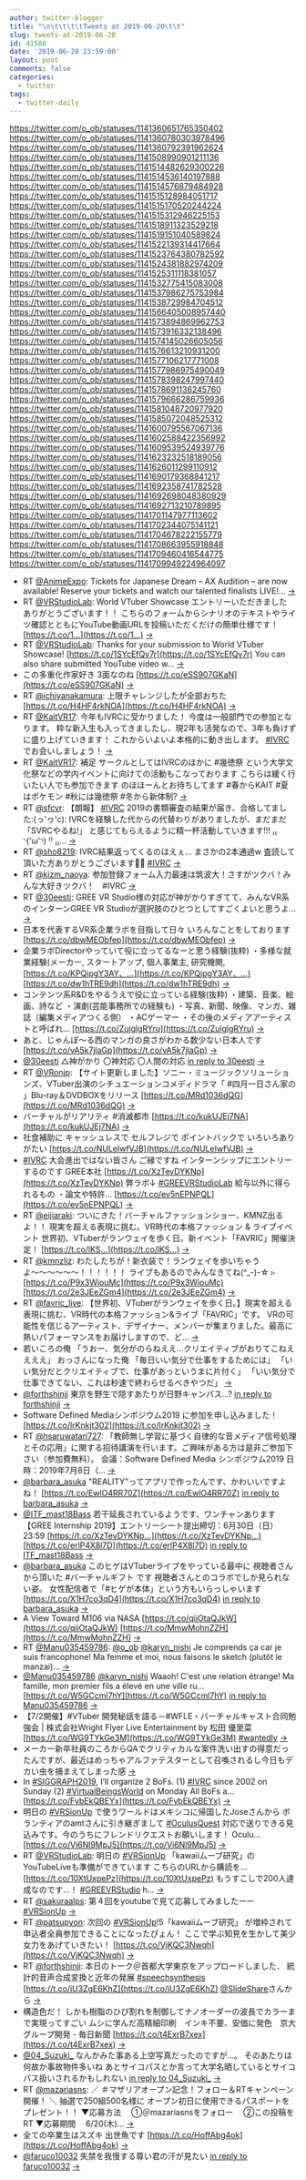 ```yaml
---
author: twitter-blogger
title: "\n\t\t\t\tTweets at 2019-06-20\t\t"
slug: tweets-at-2019-06-20
id: 41588
date: '2019-06-20 23:59:00'
layout: post
comments: false
categories:
  - twitter
tags:
  - twitter-daily
---
```


https://twitter.com/o_ob/statuses/1141360651765350402 https://twitter.com/o_ob/statuses/1141360780303978496 https://twitter.com/o_ob/statuses/1141360792391962624 https://twitter.com/o_ob/statuses/1141508990901211136 https://twitter.com/o_ob/statuses/1141514482629300226 https://twitter.com/o_ob/statuses/1141514536140197888 https://twitter.com/o_ob/statuses/1141514576879484928 https://twitter.com/o_ob/statuses/1141515128984051717 https://twitter.com/o_ob/statuses/1141515170520244224 https://twitter.com/o_ob/statuses/1141515312946225153 https://twitter.com/o_ob/statuses/1141518911323529218 https://twitter.com/o_ob/statuses/1141519151040589824 https://twitter.com/o_ob/statuses/1141522139314417664 https://twitter.com/o_ob/statuses/1141523764380782592 https://twitter.com/o_ob/statuses/1141524381882974209 https://twitter.com/o_ob/statuses/1141525311118381057 https://twitter.com/o_ob/statuses/1141532775415083008 https://twitter.com/o_ob/statuses/1141537986275753984 https://twitter.com/o_ob/statuses/1141538729984704512 https://twitter.com/o_ob/statuses/1141566405008957440 https://twitter.com/o_ob/statuses/1141573894869962753 https://twitter.com/o_ob/statuses/1141573916332138496 https://twitter.com/o_ob/statuses/1141574145026605056 https://twitter.com/o_ob/statuses/1141576613210931200 https://twitter.com/o_ob/statuses/1141577106217771008 https://twitter.com/o_ob/statuses/1141577986975490049 https://twitter.com/o_ob/statuses/1141578398247997440 https://twitter.com/o_ob/statuses/1141578691136245760 https://twitter.com/o_ob/statuses/1141579666286759936 https://twitter.com/o_ob/statuses/1141581048720977920 https://twitter.com/o_ob/statuses/1141585072048525312 https://twitter.com/o_ob/statuses/1141600795567067136 https://twitter.com/o_ob/statuses/1141602588422356992 https://twitter.com/o_ob/statuses/1141609539524939776 https://twitter.com/o_ob/statuses/1141623232518189056 https://twitter.com/o_ob/statuses/1141626011299110912 https://twitter.com/o_ob/statuses/1141690179368841217 https://twitter.com/o_ob/statuses/1141692358741782528 https://twitter.com/o_ob/statuses/1141692698048380929 https://twitter.com/o_ob/statuses/1141692713210789895 https://twitter.com/o_ob/statuses/1141701147977113602 https://twitter.com/o_ob/statuses/1141702344075141121 https://twitter.com/o_ob/statuses/1141704678222155779 https://twitter.com/o_ob/statuses/1141708663955918848 https://twitter.com/o_ob/statuses/1141709460416544775 https://twitter.com/o_ob/statuses/1141709949224964097  

*   RT [@AnimeExpo](https://twitter.com/AnimeExpo): Tickets for Japanese Dream – AX Audition – are now available! Reserve your tickets and watch our talented finalists LIVE!… [->](https://twitter.com/o_ob/statuses/1141360651765350402)
*   RT [@VRStudioLab](https://twitter.com/VRStudioLab): World VTuber Showcase エントリーいただきました ありがとうございます！！ こちらのフォームからシナリオのテキストやライツ確認とともにYouTube動画URLを投稿いただくだけの簡単仕様です！ [https://t.co/1…](https://t.co/1…) [->](https://twitter.com/o_ob/statuses/1141360780303978496)
*   RT [@VRStudioLab](https://twitter.com/VRStudioLab): Thanks for your submission to World VTuber Showcase! [https://t.co/1SYcEfQv7r](https://t.co/1SYcEfQv7r) You can also share submitted YouTube video w… [->](https://twitter.com/o_ob/statuses/1141360792391962624)
*   この多重化作家好き 3面なのね [https://t.co/eSS907GKaN](https://t.co/eSS907GKaN) [->](https://twitter.com/o_ob/statuses/1141508990901211136)
*   RT [@ichiyanakamura](https://twitter.com/ichiyanakamura): 上限チャレンジしたが全部おちた [https://t.co/H4HF4rkNOA](https://t.co/H4HF4rkNOA) [->](https://twitter.com/o_ob/statuses/1141514482629300226)
*   RT [@KaitVR17](https://twitter.com/KaitVR17): 今年もIVRCに受かりました！ 今度は一般部門での参加となります。 粋な新入生も入ってきましたし、現2年も活発なので、3年も負けずに盛り上げていきます！ これからいよいよ本格的に動き出します。 [#IVRC](https://twitter.com/search?q=%23IVRC&src=hash) でお会いしましょう！ [->](https://twitter.com/o_ob/statuses/1141514536140197888)
*   RT [@KaitVR17](https://twitter.com/KaitVR17): 補足 サークルとしてはIVRCのほかに #幾徳祭 という大学文化祭などの学内イベントに向けての活動もこなっております こちらは緩く行いたい人でも参加できます のほほーんとお待ちしてます #春からKAIT #夏はポケモン #秋には幾徳祭 #冬から新体制? [->](https://twitter.com/o_ob/statuses/1141514576879484928)
*   RT [@sfcvr](https://twitter.com/sfcvr): 【朗報】 [#IVRC](https://twitter.com/search?q=%23IVRC&src=hash) 2019の書類審査の結果が届き、合格してました:(っ'ヮ'c): IVRCを経験した代からの代替わりがありましたが、まだまだ 「SVRCやるね!」 と感じてもらえるように精一杯活動していきます!!! ₍₍ ◝('ω'◝) ⁾⁾ ₍₍… [->](https://twitter.com/o_ob/statuses/1141515128984051717)
*   RT [@sho8219](https://twitter.com/sho8219): IVRC結果返ってくるのはえぇ… まさかの2本通過w 査読して頂いた方ありがとうございます🙇‍♂️ [#IVRC](https://twitter.com/search?q=%23IVRC&src=hash) [->](https://twitter.com/o_ob/statuses/1141515170520244224)
*   RT [@kizm_naoya](https://twitter.com/kizm_naoya): 参加登録フォーム入力最速は筑波大！さすがツクバ！みんな大好きツクバ！　#IVRC [->](https://twitter.com/o_ob/statuses/1141515312946225153)
*   RT [@30eesti](https://twitter.com/30eesti): GREE VR Studio様の対応が神がかりすぎてて、みんなVR系のインターンGREE VR Studioが選択肢のひとつとしてすごくよいと思うよ… [->](https://twitter.com/o_ob/statuses/1141518911323529218)
*   日本を代表するVR系企業ラボを目指して日々 いろんなことをしております [https://t.co/dbwMEObfep](https://t.co/dbwMEObfep) [->](https://twitter.com/o_ob/statuses/1141519151040589824)
*   企業ラボDirectorやっていて役に立ってるなーと思う経験(抜粋) ・多様な就業経験(メーカー, スタートアップ, 個人事業主, 研究機関, [https://t.co/KPQipgY3AY、…](https://t.co/KPQipgY3AY、…) [https://t.co/dw1hTRE9dh](https://t.co/dw1hTRE9dh) [->](https://twitter.com/o_ob/statuses/1141522139314417664)
*   コンテンツ系R&Dをやるうえで役に立っている経験(抜粋) ・建築、音楽、絵画、詩など ・演劇(芸能事務所での経験も) ・写真、新聞、映像、マンガ、雑誌（編集メディアつくる側） ・ACゲーマー ・その後のメディアアーティストと呼ばれ… [https://t.co/ZuiglgRYru](https://t.co/ZuiglgRYru) [->](https://twitter.com/o_ob/statuses/1141523764380782592)
*   あと、じゃんぽ～る西のマンガの良さがわかる数少ない日本人です [https://t.co/vA5k7jlaGp](https://t.co/vA5k7jlaGp) [->](https://twitter.com/o_ob/statuses/1141524381882974209)
*   [@30eesti](https://twitter.com/30eesti) △神がかり 〇神対応 〇人間の対応 [in reply to 30eesti](https://twitter.com/30eesti/statuses/1141354089596502016) [->](https://twitter.com/o_ob/statuses/1141525311118381057)
*   RT [@VRonjp](https://twitter.com/VRonjp): 【サイト更新しました】ソニー・ミュージックソリューションズ、VTuber出演のシチュエーションコメディドラマ「 #四月一日さん家の 」Blu-ray＆DVDBOXをリリース [https://t.co/MRd1036dQG](https://t.co/MRd1036dQG) [->](https://twitter.com/o_ob/statuses/1141532775415083008)
*   バーチャルがリアリティ #消滅都市 [https://t.co/kukUJEj7NA](https://t.co/kukUJEj7NA) [->](https://twitter.com/o_ob/statuses/1141537986275753984)
*   社食補助に キャッシュレスで セルフレジで ポイントバックで いろいろありがたい [https://t.co/NULeIwfVJB](https://t.co/NULeIwfVJB) [->](https://twitter.com/o_ob/statuses/1141538729984704512)
*   [#IVRC](https://twitter.com/search?q=%23IVRC&src=hash) 大会進出ではない皆さん ご縁ですね インターンシップにエントリーするのです GREE本社 [https://t.co/XzTevDYKNp](https://t.co/XzTevDYKNp) 弊ラボ↓ [#GREEVRStudioLab](https://twitter.com/search?q=%23GREEVRStudioLab&src=hash) 給与以外に得られるもの ・論文や特許… [https://t.co/ev5nEPNPQL](https://t.co/ev5nEPNPQL) [->](https://twitter.com/o_ob/statuses/1141566405008957440)
*   RT [@eijiaraki](https://twitter.com/eijiaraki): ついにきた！バーチャルファッションショー、KMNZ出るよ！！ 現実を超える表現に挑む。VR時代の本格ファッション & ライブイベント 世界初、VTuberがランウェイを歩く日。新イベント「FAVRIC」開催決定！ [https://t.co/lKS…](https://t.co/lKS…) [->](https://twitter.com/o_ob/statuses/1141573894869962753)
*   RT [@kmnzliz](https://twitter.com/kmnzliz): わたしたちが！新衣装で！ランウェイを歩いちゃうよ〜〜〜〜〜〜！！！！！！ ライブもあるのでみんなきてね(^_-)-☆ ▹ [https://t.co/P9x3WiouMc](https://t.co/P9x3WiouMc) [https://t.co/2e3JEeZGm4](https://t.co/2e3JEeZGm4) [->](https://twitter.com/o_ob/statuses/1141573916332138496)
*   RT [@favric_live](https://twitter.com/favric_live): 【世界初、VTuberがランウェイを歩く日。】現実を超える表現に挑む、VR時代の本格ファッション&ライブ「FAVRIC」です。 VRの可能性を信じるアーティスト、デザイナー、メンバーが集まりました。最高に熱いパフォーマンスをお届けしますので、ど… [->](https://twitter.com/o_ob/statuses/1141574145026605056)
*   若いころの俺 「うおー、気分がのらねええ…クリエイティブがおりてこねええええ」 おっさんになった俺 「毎日いい気分で仕事をするためには」 「いい気分だとクリエイティブで、仕事があっというまに片付く」 「いい気分で仕事できてない、これは秒速で終わらせるべきやつだ」 [->](https://twitter.com/o_ob/statuses/1141576613210931200)
*   [@forthshinji](https://twitter.com/forthshinji) 東京を野生で隠すあたりが日野キャンパス...? [in reply to forthshinji](https://twitter.com/forthshinji/statuses/1141576514804125696) [->](https://twitter.com/o_ob/statuses/1141577106217771008)
*   Software Defined Mediaシンポジウム2019 に参加を申し込みました！ [https://t.co/lrKnkjt302](https://t.co/lrKnkjt302) [->](https://twitter.com/o_ob/statuses/1141577986975490049)
*   RT [@hsaruwatari727](https://twitter.com/hsaruwatari727): 「教師無し学習に基づく自律的な音メディア信号処理とその応用」に関する招待講演を行います。ご興味がある方は是非ご参加下さい（参加費無料）。 会議：Software Defined Media シンポジウム2019 日時：2019年7月8日（… [->](https://twitter.com/o_ob/statuses/1141578398247997440)
*   [@barbara_asuka](https://twitter.com/barbara_asuka) "REALITY"ってアプリで作ったんです、かわいいですよね！ [https://t.co/EwlO4RR70Z](https://t.co/EwlO4RR70Z) [in reply to barbara_asuka](https://twitter.com/barbara_asuka/statuses/1141578161160777729) [->](https://twitter.com/o_ob/statuses/1141578691136245760)
*   [@ITF_mast18Bass](https://twitter.com/ITF_mast18Bass) 若干延長されているようです、ワンチャンあります 【GREE Internship 2019】エントリーシート提出締切：6月30日（日）23:59 [https://t.co/XzTevDYKNp…](https://t.co/XzTevDYKNp…) [https://t.co/erlP4X8l7D](https://t.co/erlP4X8l7D) [in reply to ITF_mast18Bass](https://twitter.com/ITF_mast18Bass/statuses/1141577796113711104) [->](https://twitter.com/o_ob/statuses/1141579666286759936)
*   [@barbara_asuka](https://twitter.com/barbara_asuka) このヒゲはVTuberライブをやっている最中に 視聴者さんから頂いた #バーチャルギフト です 視聴者さんとのコラボでしか見られない姿。 女性配信者で「#ヒゲが本体」という方もいらっしゃいます [https://t.co/X1H7co3qD4](https://t.co/X1H7co3qD4) [in reply to barbara_asuka](https://twitter.com/barbara_asuka/statuses/1141579392109314049) [->](https://twitter.com/o_ob/statuses/1141581048720977920)
*   A View Toward M106 via NASA [https://t.co/qiiOtaQJkW](https://t.co/qiiOtaQJkW) [https://t.co/MmwMohnZZH](https://t.co/MmwMohnZZH) [->](https://twitter.com/o_ob/statuses/1141585072048525312)
*   RT [@Manu035459786](https://twitter.com/Manu035459786): [@o_ob](https://twitter.com/o_ob) [@karyn_nishi](https://twitter.com/karyn_nishi) Je comprends ça car je suis francophone! Ma femme et moi, nous faisons le sketch (plutôt le manzai)… [->](https://twitter.com/o_ob/statuses/1141600795567067136)
*   [@Manu035459786](https://twitter.com/Manu035459786) [@karyn_nishi](https://twitter.com/karyn_nishi) Waaoh! C'est une relation étrange! Ma famille, mon premier fils a élevé en une ville ru… [https://t.co/W5GCcml7hY](https://t.co/W5GCcml7hY) [in reply to Manu035459786](https://twitter.com/Manu035459786/statuses/1141598215084507137) [->](https://twitter.com/o_ob/statuses/1141602588422356992)
*   【7/2開催】#VTuber 開発秘話を語る－#WFLE・バーチャルキャスト合同勉強会 | 株式会社Wright Flyer Live Entertainment by 松田 優里菜 [https://t.co/WG9TYkGe3M](https://t.co/WG9TYkGe3M) [#wantedly](https://twitter.com/search?q=%23wantedly&src=hash) [->](https://twitter.com/o_ob/statuses/1141609539524939776)
*   メーカー新卒社員のころからQAでクリティカルな案件洗い出すの得意だったんですが、最近はめっちゃアルファテスターとして召喚されるし今日もデカい虫を捕まえてしまった感 [->](https://twitter.com/o_ob/statuses/1141623232518189056)
*   In [#SIGGRAPH2019](https://twitter.com/search?q=%23SIGGRAPH2019&src=hash), I’ll organize 2 BoFs. (1) [#IVRC](https://twitter.com/search?q=%23IVRC&src=hash) since 2002 on Sunday (2) [#VirtualBeingsWorld](https://twitter.com/search?q=%23VirtualBeingsWorld&src=hash) on Monday All BoFs a… [https://t.co/FybEkQBEYx](https://t.co/FybEkQBEYx) [->](https://twitter.com/o_ob/statuses/1141626011299110912)
*   明日の [#VRSionUp](https://twitter.com/search?q=%23VRSionUp&src=hash) で使うワールドはメキシコに帰国したJoseさんから ボランティアのamtさんに引き継ぎまして [#OculusQuest](https://twitter.com/search?q=%23OculusQuest&src=hash) 対応で送りできる見込みです。今のうちにフレンドリクエストお願いします！ Oculu… [https://t.co/Vi6Nl9MpJ5](https://t.co/Vi6Nl9MpJ5) [->](https://twitter.com/o_ob/statuses/1141690179368841217)
*   RT [@VRStudioLab](https://twitter.com/VRStudioLab): 明日の [#VRSionUp](https://twitter.com/search?q=%23VRSionUp&src=hash) 「kawaiiムーブ研究」のYouTubeLiveも準備ができています こちらのURLから購読を… [https://t.co/10XtUxpePz](https://t.co/10XtUxpePz) もうすこしで200人達成なのです…！ [#GREEVRStudio](https://twitter.com/search?q=%23GREEVRStudio&src=hash) h… [->](https://twitter.com/o_ob/statuses/1141692358741782528)
*   RT [@sakuraalps](https://twitter.com/sakuraalps): 第４回をyoutubeで見て応募してみましたーー [#VRSionUp](https://twitter.com/search?q=%23VRSionUp&src=hash) [->](https://twitter.com/o_ob/statuses/1141692698048380929)
*   RT [@patsupyon](https://twitter.com/patsupyon): 次回の [#VRSionUp](https://twitter.com/search?q=%23VRSionUp&src=hash)!5「kawaiiムーブ研究」 が増枠されて申込者全員参加できることになったぴょん！ ここで学ぶ知見を生かして美少女力をあげていきたい！ [https://t.co/VjKQC3Nwqh](https://t.co/VjKQC3Nwqh) [->](https://twitter.com/o_ob/statuses/1141692713210789895)
*   RT [@forthshinji](https://twitter.com/forthshinji): 本日のトーク＠首都大学東京をアップロードしました． 統計的音声合成変換と近年の発展 [#speechsynthesis](https://twitter.com/search?q=%23speechsynthesis&src=hash) [https://t.co/iU3ZgE6KhZ](https://t.co/iU3ZgE6KhZ) [@SlideShare](https://twitter.com/SlideShare)さんから [->](https://twitter.com/o_ob/statuses/1141701147977113602)
*   構造色だ！ しかも樹脂のひび割れを制御してナノオーダーの波長でカラーまで実現ってすごい ムシに学んだ高精細印刷　インキ不要、安価に発色　京大グループ開発 - 毎日新聞 [https://t.co/t4ExrB7xex](https://t.co/t4ExrB7xex) [->](https://twitter.com/o_ob/statuses/1141702344075141121)
*   [@04_Suzuki_](https://twitter.com/04_Suzuki_) なんかみた事ある上空写真だったのですが...。 そのあたりは何故か事故物件多いね あとサイコパスとか言って大学名晒しているとサイコパス扱いされるかもしれない [in reply to 04_Suzuki_](https://twitter.com/04_Suzuki_/statuses/1141513285277118465) [->](https://twitter.com/o_ob/statuses/1141704678222155779)
*   RT [@mazariasns](https://twitter.com/mazariasns): ／ ＃マザリアオープン記念！フォロー＆RTキャンペーン開催！ ＼ 抽選で250組500名様に オープン初日に使用できるパスポートをプレゼント！！ ▼応募方法 　①＠mazariasnsをフォロー 　②この投稿をRT ▼応募期間 　6/20(木)… [->](https://twitter.com/o_ob/statuses/1141708663955918848)
*   全ての卒業生はスズキ 出世魚です [https://t.co/HoffAbg4ok](https://t.co/HoffAbg4ok) [->](https://twitter.com/o_ob/statuses/1141709460416544775)
*   [@faruco10032](https://twitter.com/faruco10032) 失禁を我慢する尊い君の汗が見たい [in reply to faruco10032](https://twitter.com/faruco10032/statuses/1141540890801868808) [->](https://twitter.com/o_ob/statuses/1141709949224964097)